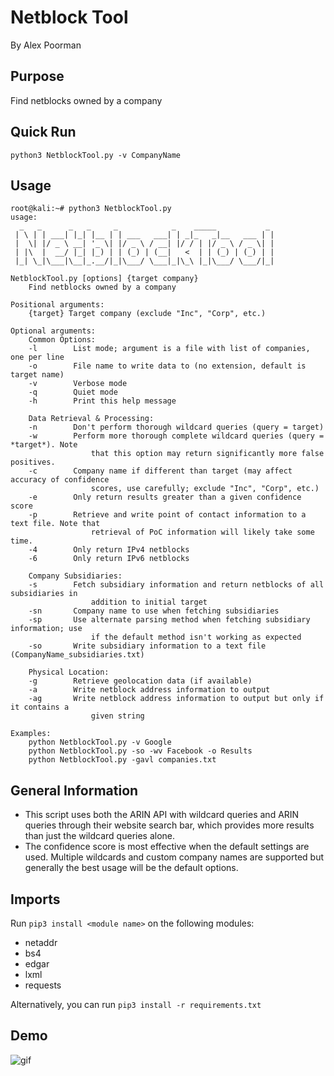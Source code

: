 # Netblock Tool
By Alex Poorman

## Purpose
Find netblocks owned by a company

## Quick Run
```
python3 NetblockTool.py -v CompanyName
```

## Usage
```
root@kali:~# python3 NetblockTool.py 
usage:
  _   _      _   _     _            _    _____           _
 | \ | | ___| |_| |__ | | ___   ___| | _|_   _|__   ___ | |
 |  \| |/ _ \ __| '_ \| |/ _ \ / __| |/ / | |/ _ \ / _ \| |
 | |\  |  __/ |_| |_) | | (_) | (__|   <  | | (_) | (_) | |
 |_| \_|\___|\__|_.__/|_|\___/ \___|_|\_\ |_|\___/ \___/|_|

NetblockTool.py [options] {target company}
    Find netblocks owned by a company

Positional arguments:
    {target} Target company (exclude "Inc", "Corp", etc.)

Optional arguments:
    Common Options:
    -l        List mode; argument is a file with list of companies, one per line
    -o        File name to write data to (no extension, default is target name)
    -v        Verbose mode
    -q        Quiet mode
    -h        Print this help message

    Data Retrieval & Processing:
    -n        Don't perform thorough wildcard queries (query = target)
    -w        Perform more thorough complete wildcard queries (query = *target*). Note
                  that this option may return significantly more false positives.
    -c        Company name if different than target (may affect accuracy of confidence
                  scores, use carefully; exclude "Inc", "Corp", etc.)
    -e        Only return results greater than a given confidence score
    -p        Retrieve and write point of contact information to a text file. Note that
                  retrieval of PoC information will likely take some time.
    -4        Only return IPv4 netblocks
    -6        Only return IPv6 netblocks

    Company Subsidiaries:
    -s        Fetch subsidiary information and return netblocks of all subsidiaries in
                  addition to initial target
    -sn       Company name to use when fetching subsidiaries
    -sp       Use alternate parsing method when fetching subsidiary information; use
                  if the default method isn't working as expected
    -so       Write subsidiary information to a text file (CompanyName_subsidiaries.txt)

    Physical Location:
    -g        Retrieve geolocation data (if available)
    -a        Write netblock address information to output
    -ag       Write netblock address information to output but only if it contains a
                  given string

Examples:
    python NetblockTool.py -v Google
    python NetblockTool.py -so -wv Facebook -o Results
    python NetblockTool.py -gavl companies.txt

```

## General Information
* This script uses both the ARIN API with wildcard queries and ARIN queries through their website search bar, which provides more results than just the wildcard queries alone.
* The confidence score is most effective when the default settings are used. Multiple wildcards and custom company names are supported but generally the best usage will be the default options.

## Imports
Run `pip3 install <module name>` on the following modules:
* netaddr
* bs4
* edgar
* lxml
* requests

Alternatively, you can run `pip3 install -r requirements.txt`


## Demo
![gif](https://i.imgur.com/EQB34j6.gif)

